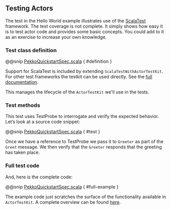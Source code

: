## Testing Actors
 
The test in the Hello World example illustrates use of the [ScalaTest](https://www.scalatest.org/) framework. The test coverage is not complete. It simply shows how easy it is to test actor code and provides some basic concepts. You could add to it as an exercise to increase your own knowledge.  

### Test class definition

@@snip [PekkoQuickstartSpec.scala](/src/main/g8/src/test/scala/$package$/PekkoQuickstartSpec.scala) { #definition }

Support for ScalaTest is included by extending `ScalaTestWithActorTestKit`. For other test frameworks the testkit can be
used directly. See the [full documentation](https://pekko.apache.org/docs/pekko/current/typed/testing-async.html).

This manages the lifecycle of the `ActorTestKit` we'll use in the tests.

### Test methods

This test uses TestProbe to interrogate and verify the expected behavior. Let’s look at a source code snippet:

@@snip [PekkoQuickstartSpec.scala](/src/main/g8/src/test/scala/$package$/PekkoQuickstartSpec.scala) { #test }

Once we have a reference to TestProbe we pass it to `Greeter` as part of the `Greet` message. 
We then verify that the `Greeter` responds that the greeting has taken place.

### Full test code
 
And, here is the complete code:
 
@@snip [PekkoQuickstartSpec.scala](/src/main/g8/src/test/scala/$package$/PekkoQuickstartSpec.scala) { #full-example }
 
The example code just scratches the surface of the functionality available in `ActorTestKit`. A complete overview can be found [here](https://pekko.apache.org/docs/pekko/current/typed/testing-async.html).
 
